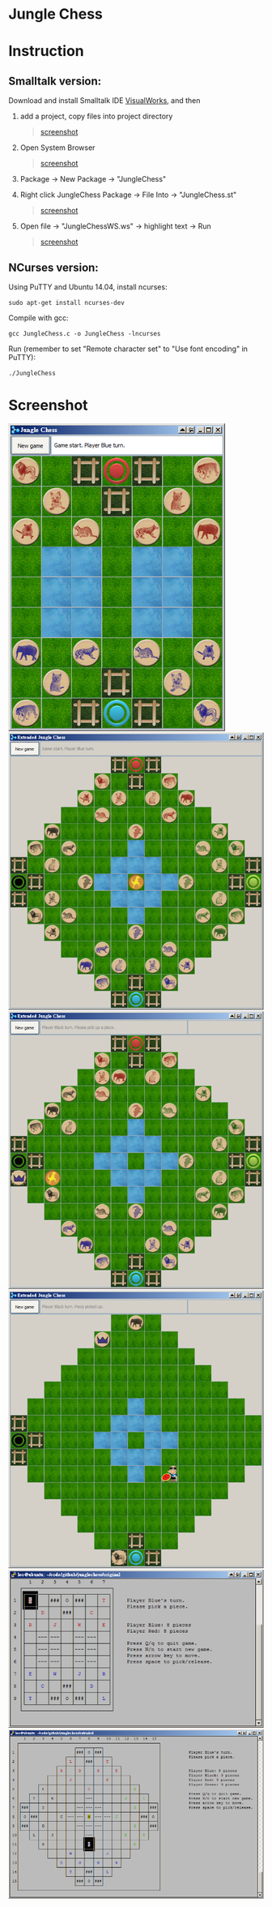 # Jungle Chess

# Instruction
## Smalltalk version:
Download and install Smalltalk IDE [VisualWorks](http://www.cincomsmalltalk.com/main/developer-community/trying-cincom-smalltalk/try-cincom-smalltalk/), and then

1. add a project, copy files into project directory

	> [screenshot](/screenshots/step1.png)

2. Open System Browser

	> [screenshot](/screenshots/step2.png)

3. Package -> New Package -> "JungleChess"
4. Right click JungleChess Package -> File Into -> "JungleChess.st"

	> [screenshot](/screenshots/step4.png)

6. Open file -> "JungleChessWS.ws" -> highlight text -> Run

	> [screenshot](/screenshots/step6.png)

## NCurses version:
Using PuTTY and Ubuntu 14.04, install ncurses:
```
sudo apt-get install ncurses-dev
```
Compile with gcc:
```
gcc JungleChess.c -o JungleChess -lncurses
```
Run (remember to set "Remote character set" to "Use font encoding" in PuTTY):
```
./JungleChess
```

# Screenshot
![ss1](/screenshots/ss1.png)
![ss2](/screenshots/ss2.png)
![ss3](/screenshots/ss3.png)
![ss4](/screenshots/ss4.png)
![ss5](/screenshots/ss5.png)
![ss6](/screenshots/ss6.png)
